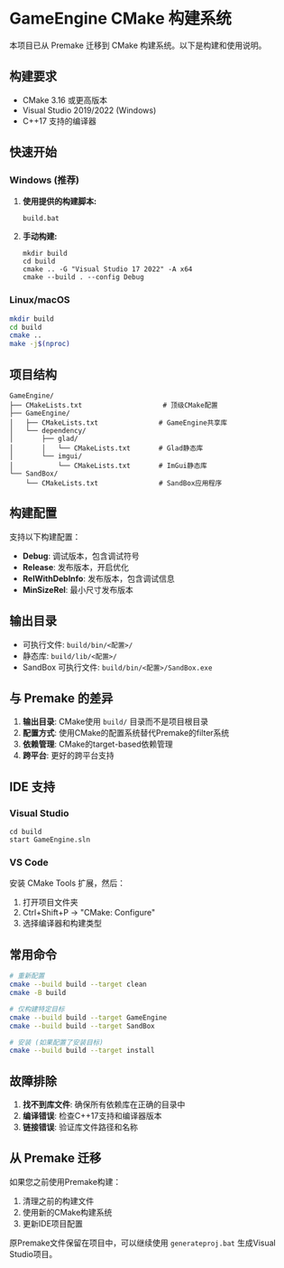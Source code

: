 # GameEngine CMake 构建系统

本项目已从 Premake 迁移到 CMake 构建系统。以下是构建和使用说明。

## 构建要求

- CMake 3.16 或更高版本
- Visual Studio 2019/2022 (Windows)
- C++17 支持的编译器

## 快速开始

### Windows (推荐)

1. **使用提供的构建脚本:**
   ```batch
   build.bat
   ```

2. **手动构建:**
   ```batch
   mkdir build
   cd build
   cmake .. -G "Visual Studio 17 2022" -A x64
   cmake --build . --config Debug
   ```

### Linux/macOS

```bash
mkdir build
cd build
cmake ..
make -j$(nproc)
```

## 项目结构

```
GameEngine/
├── CMakeLists.txt                    # 顶级CMake配置
├── GameEngine/
│   ├── CMakeLists.txt               # GameEngine共享库
│   └── dependency/
│       ├── glad/
│       │   └── CMakeLists.txt       # Glad静态库
│       └── imgui/
│           └── CMakeLists.txt       # ImGui静态库
└── SandBox/
    └── CMakeLists.txt               # SandBox应用程序
```

## 构建配置

支持以下构建配置：
- **Debug**: 调试版本，包含调试符号
- **Release**: 发布版本，开启优化
- **RelWithDebInfo**: 发布版本，包含调试信息
- **MinSizeRel**: 最小尺寸发布版本

## 输出目录

- 可执行文件: `build/bin/<配置>/`
- 静态库: `build/lib/<配置>/`
- SandBox 可执行文件: `build/bin/<配置>/SandBox.exe`

## 与 Premake 的差异

1. **输出目录**: CMake使用 `build/` 目录而不是项目根目录
2. **配置方式**: 使用CMake的配置系统替代Premake的filter系统
3. **依赖管理**: CMake的target-based依赖管理
4. **跨平台**: 更好的跨平台支持

## IDE 支持

### Visual Studio
```batch
cd build
start GameEngine.sln
```

### VS Code
安装 CMake Tools 扩展，然后：
1. 打开项目文件夹
2. Ctrl+Shift+P → "CMake: Configure"
3. 选择编译器和构建类型

## 常用命令

```bash
# 重新配置
cmake --build build --target clean
cmake -B build

# 仅构建特定目标
cmake --build build --target GameEngine
cmake --build build --target SandBox

# 安装 (如果配置了安装目标)
cmake --build build --target install
```

## 故障排除

1. **找不到库文件**: 确保所有依赖库在正确的目录中
2. **编译错误**: 检查C++17支持和编译器版本
3. **链接错误**: 验证库文件路径和名称

## 从 Premake 迁移

如果您之前使用Premake构建：
1. 清理之前的构建文件
2. 使用新的CMake构建系统
3. 更新IDE项目配置

原Premake文件保留在项目中，可以继续使用 `generateproj.bat` 生成Visual Studio项目。 